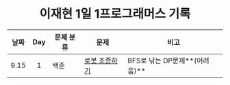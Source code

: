 <div align="center">
  
# 이재현 1일 1프로그래머스 기록

| 날짜 | Day | 문제 분류 | 문제                      | 비고                          |
| :--: | :-: | --------- | ------------------------- | ----------------------------- |
| 9.15 |  1  | 백준      | [로봇 조종하기](./3주차/0915/) | BFS로 낚는 DP문제**(어려움)** |

</div>
